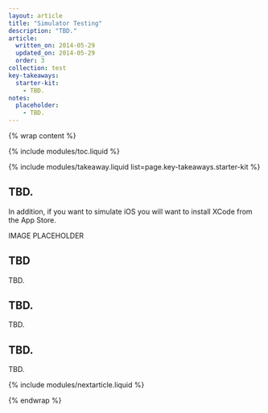```yaml
---
layout: article
title: "Simulator Testing"
description: "TBD."
article:
  written_on: 2014-05-29
  updated_on: 2014-05-29
  order: 3
collection: test
key-takeaways:
  starter-kit:
    - TBD.
notes:
  placeholder:
    - TBD.
---
```

{% wrap content %}

{% include modules/toc.liquid %}

{% include modules/takeaway.liquid list=page.key-takeaways.starter-kit %}

## TBD.

In addition, if you want to simulate iOS you will want to install XCode from the App Store.

IMAGE PLACEHOLDER

## TBD

TBD.

## TBD.

TBD.

## TBD.

TBD.

{% include modules/nextarticle.liquid %}

{% endwrap %}
